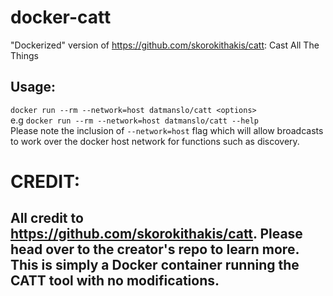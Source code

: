 # docker-catt
"Dockerized" version of https://github.com/skorokithakis/catt: Cast All The Things
## Usage:
`docker run --rm --network=host datmanslo/catt <options>`  
e.g `docker run --rm --network=host datmanslo/catt --help`  
Please note the inclusion of `--network=host` flag which will allow broadcasts to work over the docker host network for functions such as discovery.

# CREDIT:
## All credit to https://github.com/skorokithakis/catt. Please head over to the creator's repo to learn more. This is simply a Docker container running the CATT tool with no modifications.
